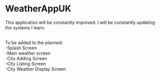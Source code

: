 # WeatherAppUK

This application will be constantly improved. I will be constantly updating the systems I learn. </br></br>

To be added to the planned: </br>
-Splash Screen </br>
-Main weather screen </br>
-City Adding Screen </br>
-City Listing Screen </br>
-City Weather Display Screen </br>
